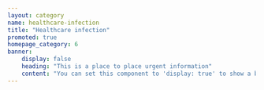 ```yaml
---
layout: category
name: healthcare-infection
title: "Healthcare infection"
promoted: true
homepage_category: 6
banner:
    display: false
    heading: "This is a place to place urgent information"
    content: "You can set this component to 'display: true' to show a banner at the top of the page."
---
```

